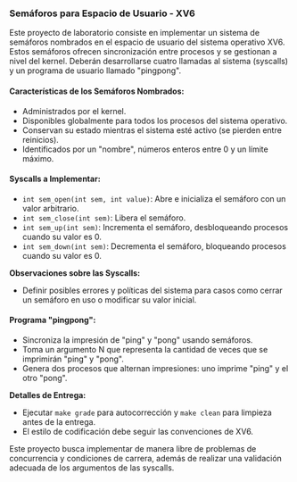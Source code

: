 ### Semáforos para Espacio de Usuario - XV6

Este proyecto de laboratorio consiste en implementar un sistema de semáforos nombrados en el espacio de usuario del sistema operativo XV6. Estos semáforos ofrecen sincronización entre procesos y se gestionan a nivel del kernel. Deberán desarrollarse cuatro llamadas al sistema (syscalls) y un programa de usuario llamado "pingpong".

#### Características de los Semáforos Nombrados:
- Administrados por el kernel.
- Disponibles globalmente para todos los procesos del sistema operativo.
- Conservan su estado mientras el sistema esté activo (se pierden entre reinicios).
- Identificados por un "nombre", números enteros entre 0 y un límite máximo.

#### Syscalls a Implementar:
- `int sem_open(int sem, int value)`: Abre e inicializa el semáforo con un valor arbitrario.
- `int sem_close(int sem)`: Libera el semáforo.
- `int sem_up(int sem)`: Incrementa el semáforo, desbloqueando procesos cuando su valor es 0.
- `int sem_down(int sem)`: Decrementa el semáforo, bloqueando procesos cuando su valor es 0.

**Observaciones sobre las Syscalls:**
- Definir posibles errores y políticas del sistema para casos como cerrar un semáforo en uso o modificar su valor inicial.

#### Programa "pingpong":
- Sincroniza la impresión de "ping" y "pong" usando semáforos.
- Toma un argumento N que representa la cantidad de veces que se imprimirán "ping" y "pong".
- Genera dos procesos que alternan impresiones: uno imprime "ping" y el otro "pong".

**Detalles de Entrega:**
- Ejecutar `make grade` para autocorrección y `make clean` para limpieza antes de la entrega.
- El estilo de codificación debe seguir las convenciones de XV6.

Este proyecto busca implementar de manera libre de problemas de concurrencia y condiciones de carrera, además de realizar una validación adecuada de los argumentos de las syscalls.
